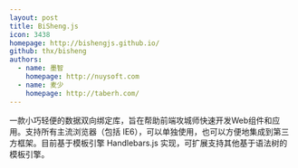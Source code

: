 ```yaml
---
layout: post
title: BiSheng.js
icon: 3438
homepage: http://bishengjs.github.io/
github: thx/bisheng
authors:
  - name: 墨智
    homepage: http://nuysoft.com
  - name: 麦少
    homepage: http://taberh.com/
---
```


一款小巧轻便的数据双向绑定库，旨在帮助前端攻城师快速开发Web组件和应用。支持所有主流浏览器（包括 IE6），可以单独使用，也可以方便地集成到第三方框架。目前基于模板引擎 Handlebars.js 实现，可扩展支持其他基于语法树的模板引擎。
